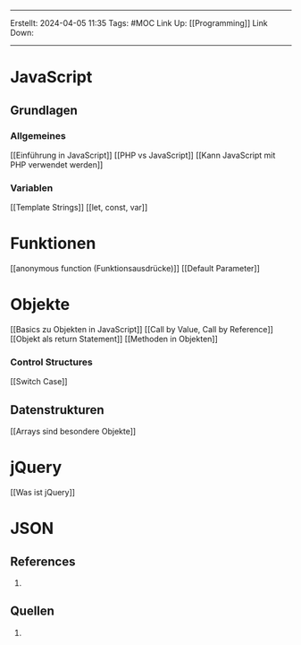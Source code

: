 
--- 
Erstellt: 2024-04-05    11:35 
Tags: #MOC 
Link Up: [[Programming]]
Link Down:

--- 
# JavaScript

## Grundlagen
### Allgemeines
[[Einführung in JavaScript]]
[[PHP vs JavaScript]]
[[Kann JavaScript mit PHP verwendet werden]]

### Variablen
[[Template Strings]]
[[let, const, var]]

# Funktionen
[[anonymous function (Funktionsausdrücke)]]
[[Default Parameter]]

# Objekte
[[Basics zu Objekten in JavaScript]]
[[Call by Value, Call by Reference]]
[[Objekt als return Statement]]
[[Methoden in Objekten]]
### Control Structures
[[Switch Case]]

## Datenstrukturen
[[Arrays sind besondere Objekte]]


# jQuery
[[Was ist jQuery]]

# JSON



## References
1. 

## Quellen
1. 